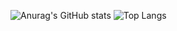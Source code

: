 
![Anurag's GitHub stats](https://github-readme-stats.vercel.app/api?username=htetpyie&show_icons=true&theme=github_dark)
![Top Langs](https://github-readme-stats.vercel.app/api/top-langs/?username=htetpyie&hide=&layout=compact&theme=github_dark)

<!---
htetpyie/htetpyie is a ✨ special ✨ repository because its `README.md` (this file) appears on your GitHub profile.
You can click the Preview link to take a look at your changes.
--->
